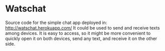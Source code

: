 # Watschat

Source code for the simple chat app deployed in: http://watschat.herokuapp.com/
It could be used to send and receive texts among devices.
It is easy to access, so it might be more convenient to quickly open it on both devices, send any text, and receive it on the other side.
